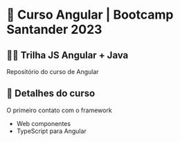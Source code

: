 # 📕 Curso Angular | Bootcamp Santander 2023 
## 👨‍💻 Trilha JS Angular + Java 

Repositório do curso de Angular

## 🔎 Detalhes do curso

O primeiro contato com o framework

- Web componentes
- TypeScript para Angular

